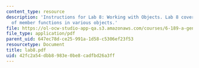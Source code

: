 ```yaml
---
content_type: resource
description: 'Instructions for Lab 8: Working with Objects. Lab 8 covered the use
  of member functions in various objects.'
file: https://ol-ocw-studio-app-qa.s3.amazonaws.com/courses/6-189-a-gentle-introduction-to-programming-using-python-january-iap-2008/42fc2a54dbb8983e0be8cadfbd26a3ff_lab8.pdf
file_type: application/pdf
parent_uid: 647ec78d-ce25-991a-1d58-c5306ef23f53
resourcetype: Document
title: lab8.pdf
uid: 42fc2a54-dbb8-983e-0be8-cadfbd26a3ff
---
```

